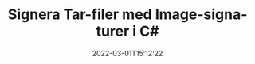 ---
############################# Static ############################
layout: "auto-gen-signature"
date: 2022-03-01T15:12:22
draft: false
operation: Sign
signaturetype: Image
fileformat: Tar
productName: .NET
lang: sv
productCode: net
otherformats: pdf doc docx docm dot dotm dotx odt ott rtf xls xlsx xlsm xlsb csv ods ots xltx xltm ppt pptx pps ppsx odp otp potx potm pptm ppsm png jpg bmp gif tiff svg webp wmf
breadcrumb: Put Image signature on Tar for C#

############################# Head ############################
head_title: "Lägger till Image-signaturer i filen Tar med C#"
head_description: "Sätt Image Signatur på Tar-filen för .NET med några rader kod. Använd GroupDocs Document Signature API för att signera dussintals filformat."

############################# Header ############################
title: "Signera Tar-filer med Image-signaturer i C#"
description: "Hur man lägger till Image-signatur med några rader med .NET-kod"
bg_image: "https://cms.admin.containerize.com/templates/aspose/App_Themes/V3/images/bg/header1.png"
bg_overlay: false
button:
    enable: true

############################# SubMenu ############################
submenu:
    enable: true

    left:
        img_alt: "GroupDocs.Signature for .NET"
        image: "https://cms.admin.containerize.com/templates/groupdocs/images/product-logos/90x90-noborder/groupdocs-signature-net.png"
        product: "GroupDocs.Signature"
        platform: ".NET"



############################# About ############################
about:
    enable: true
    title: "Om GroupDocs.Signature for .NET API för bildsignaturer"
    content: |
        [GroupDocs.Signature for .NET](https://products.groupdocs.com/signature/net/) är ett populärt API för e-signering av digitala dokument. Signaturer som texter, bilder, digitala certifikat, streckkoder, QR-koder, stämplar eller metadata finns tillgängliga. Signaturer kan placeras på PDF-filer, MS Word-dokument, MS Excel-arbetsböcker, MS PowerPoint-presentationer, Adobe Photoshop-filer och olika bildformat. Kunder kan signera sina dokument och uppdatera, söka, verifiera, ta bort eller förhandsgranska e-signaturer som satts på dessa dokument. Dessutom tillhandahålls många funktioner för anpassning av signaturer.
    

############################# Steps ############################
steps:
    enable: true
    title_left: "Steg för att signera Tar med Image i C#"
    content_left: |
        [GroupDocs.Signature for .NET](https://products.groupdocs.com/signature/net/) ger möjlighet att signera Tar-dokument med Image-signaturer snabbt och enkelt.
        
        * Skapa en instans av Signature class som tillhandahåller Tar fil som ska signera som sökväg eller minnesström
        * Instantera SignOptions-klassen och ställ in all efterfrågad data.
        * Anropa metoden Signature.Sign() och skicka utdatafilen Tar eller minnesström

    title_right: " Systemkrav"
    content_right: |
        GroupDocs.Signature for .NET stöds på alla större plattformar och operativsystem. Innan du kör koden nedan, se till att du har följande förutsättningar installerade på ditt system.

        * Operativsystem: Microsoft Windows, Linux, MacOS
        * Utvecklingsmiljöer: Microsoft Visual Studio, Xamarin, MonoDevelop
        * Frameworks: .NET Framework, .NET Standard, .NET Core, Mono
        * Få den senaste GroupDocs.Signature for .NET från [Nuget](https://www.nuget.org/packages/groupdocs.signature)
         
    code: |
        ```csharp    
                
        // Set up input Tar file
        string filePath = "input.tar";
        // Set up output file
        string outputFilePath = "output.tar";
        // Provide image file
        string imageFilePath = "image.png";

        // Instantiate Signature for input file
        using (GroupDocs.Signature.Signature signature = new GroupDocs.Signature.Signature(filePath))
        {
            //Provide sign options
            ImageSignOptions options = new ImageSignOptions(imageFilePath)
            {
                // set signature position
                Left = 50,
                Top = 200
            };

            // sign Tar document
            SignResult result = signature.Sign(outputFilePath, options);
        }

        ```

############################# Demos ############################
demos:
    enable: true
    title: "Signerar Tar dokument med Image Live Demo"
    content: |
       Signera filen Tar med olika signaturer just nu genom att besöka webbplatsen [GroupDocs.Signature App](https://products.groupdocs.app/signature/family). Gratis onlinedemo väntar på dig.          

############################# More Formats ############################
more_formats:
    enable: true
    title: "Andra stödda Image-signaturer för C#"
    content: |
        "Du kan också signera Tar med andra signaturtyper. Se listan nedan."
    format: 
       
       
back_to_top:
    enable: true
---